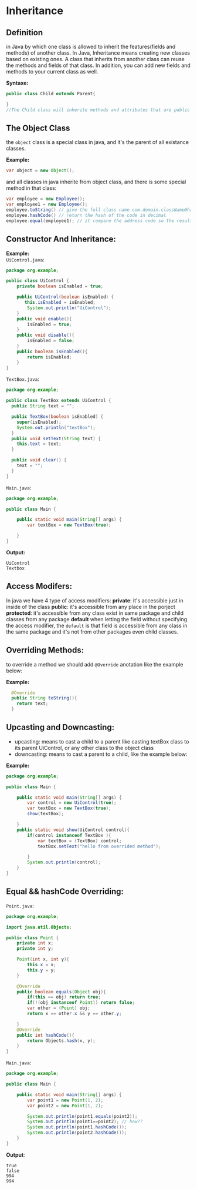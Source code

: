 # Inheritance

## Definition

in Java by which one class is allowed to inherit the features(fields and methods) of another class. In Java, Inheritance means creating new classes based on existing ones. A class that inherits from another class can reuse the methods and fields of that class. In addition, you can add new fields and methods to your current class as well.

**Syntaxe:**

```java
public class Child extends Parent{

}
//The Child class will inherite methods and attributes that are public or protected in Parent Class
```

## The Object Class

the `object` class is a special class in java, and it's the parent of all existance classes.

**Example:**

```java
var object = new Object();
```

and all classes in java inherite from object class, and there is some special method in that class: <br>

```java
var employee = new Employee();
var employee1 = new Employee();
employee.toString() // give the full class name com.domain.className@hashedAddressInHexadecimal
employee.hashCode() // return the hash of the code in decimal
employee.equal(employee1); // it compare the address code so the result of that statement is 'false'
```

## Constructor And Inheritance:

**Example:**<br>
`UiControl.java`: <br>

```java
package org.example;

public class UiControl {
    private boolean isEnabled = true;

    public UiControl(boolean isEnabled) {
       this.isEnabled = isEnabled;
        System.out.println("UiControl");
    }
    public void enable(){
        isEnabled = true;
    }
    public void disable(){
        isEnabled = false;
    }
    public boolean isEnabled(){
        return isEnabled;
    }
}

```

`TextBox.java`:

```java
package org.example;

public class TextBox extends UiControl {
  public String text = "";

  public TextBox(boolean isEnabled) {
    super(isEnabled);
    System.out.println("textBox");
  }
  public void setText(String text) {
    this.text = text;
  }

  public void clear() {
    text = "";
  }
}
```

`Main.java`:

```java
package org.example;

public class Main {

    public static void main(String[] args) {
        var textBox = new TextBox(true);

    }
}
```

**Output:**

```
UiControl
Textbox
```

## Access Modifers:

In java we have 4 type of access modifiers:
**private**:
it's accessible just in inside of the class
**public**:
it's accessible from any place in the porject
**protected**:
it's accessible from any class exist in same package and child classes from any package
**default**
when letting the field without specifying the access modifier, the `default` is that field is accessible from any class in the same package and it's not from other packages even child classes.

## Overriding Methods:

to override a method we should add `@Override` anotation like the example below:

**Example:**

```java
  @Override
  public String toString(){
    return text;
  }
```

## Upcasting and Downcasting:

- upcasting: means to cast a child to a parent like casting textBox class to its parent UiControl, or any other class to the object class
- downcasting: means to cast a parent to a child, like the example below:

**Example:**

```java
package org.example;

public class Main {

    public static void main(String[] args) {
        var control = new UiControl(true);
        var textBox = new TextBox(true);
        show(textBox);

    }
    public static void show(UiControl control){
        if(control instanceof TextBox ){
            var textBox = (TextBox) control;
            textBox.setText("hello from overrided method");

        }
        System.out.println(control);
    }
}

```

## Equal && hashCode Overriding:

`Point.java`:

```java
package org.example;

import java.util.Objects;

public class Point {
    private int x;
    private int y;

    Point(int x, int y){
        this.x = x;
        this.y = y;
    }

    @Override
    public boolean equals(Object obj){
        if(this == obj) return true;
        if(!(obj instanceof Point)) return false;
        var other = (Point) obj;
        return x == other.x && y == other.y;

    }
    @Override
    public int hashCode(){
        return Objects.hash(x, y);
    }
}
```

`Main.java`:

```java
package org.example;

public class Main {

    public static void main(String[] args) {
        var point1 = new Point(1, 2);
        var point2 = new Point(1, 2);

        System.out.println(point1.equals(point2));
        System.out.println(point1==point2); // how??
        System.out.println(point1.hashCode());
        System.out.println(point2.hashCode());
    }
}

```

**Output**:

```
true
false
994
994
```

